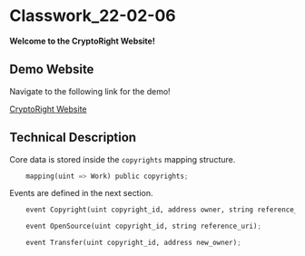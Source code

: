 # Classwork_22-02-06

**Welcome to the CryptoRight Website!**

## Demo Website

Navigate to the following link for the demo!

[CryptoRight Website](frontend/index.html)

## Technical Description

Core data is stored inside the `copyrights` mapping structure.

```python
    mapping(uint => Work) public copyrights;
```

Events are defined in the next section.

```python
    event Copyright(uint copyright_id, address owner, string reference_uri);

    event OpenSource(uint copyright_id, string reference_uri);

    event Transfer(uint copyright_id, address new_owner);
```

